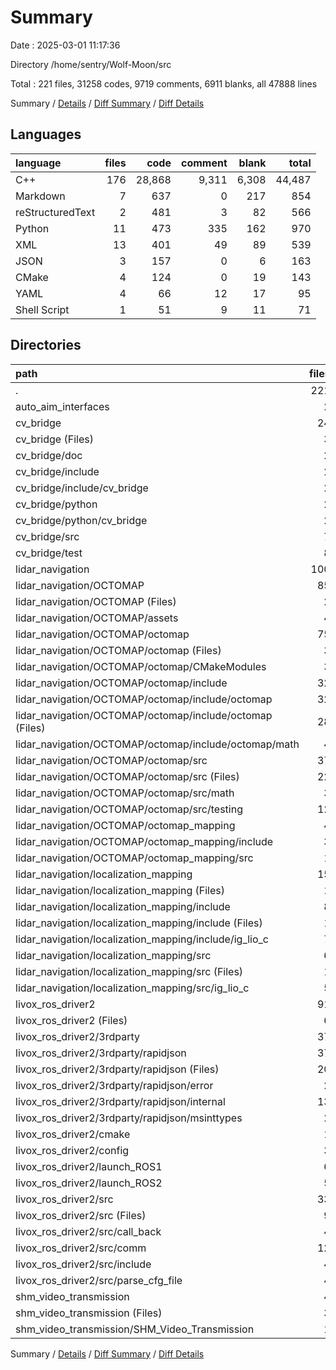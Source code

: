 # Summary

Date : 2025-03-01 11:17:36

Directory /home/sentry/Wolf-Moon/src

Total : 221 files,  31258 codes, 9719 comments, 6911 blanks, all 47888 lines

Summary / [Details](details.md) / [Diff Summary](diff.md) / [Diff Details](diff-details.md)

## Languages
| language | files | code | comment | blank | total |
| :--- | ---: | ---: | ---: | ---: | ---: |
| C++ | 176 | 28,868 | 9,311 | 6,308 | 44,487 |
| Markdown | 7 | 637 | 0 | 217 | 854 |
| reStructuredText | 2 | 481 | 3 | 82 | 566 |
| Python | 11 | 473 | 335 | 162 | 970 |
| XML | 13 | 401 | 49 | 89 | 539 |
| JSON | 3 | 157 | 0 | 6 | 163 |
| CMake | 4 | 124 | 0 | 19 | 143 |
| YAML | 4 | 66 | 12 | 17 | 95 |
| Shell Script | 1 | 51 | 9 | 11 | 71 |

## Directories
| path | files | code | comment | blank | total |
| :--- | ---: | ---: | ---: | ---: | ---: |
| . | 221 | 31,258 | 9,719 | 6,911 | 47,888 |
| auto_aim_interfaces | 2 | 70 | 0 | 8 | 78 |
| cv_bridge | 24 | 2,680 | 870 | 565 | 4,115 |
| cv_bridge (Files) | 3 | 546 | 0 | 109 | 655 |
| cv_bridge/doc | 2 | 27 | 133 | 61 | 221 |
| cv_bridge/include | 2 | 269 | 234 | 45 | 548 |
| cv_bridge/include/cv_bridge | 2 | 269 | 234 | 45 | 548 |
| cv_bridge/python | 2 | 115 | 143 | 36 | 294 |
| cv_bridge/python/cv_bridge | 2 | 115 | 143 | 36 | 294 |
| cv_bridge/src | 7 | 1,314 | 277 | 222 | 1,813 |
| cv_bridge/test | 8 | 409 | 83 | 92 | 584 |
| lidar_navigation | 100 | 11,208 | 4,138 | 3,057 | 18,403 |
| lidar_navigation/OCTOMAP | 85 | 9,209 | 4,063 | 2,733 | 16,005 |
| lidar_navigation/OCTOMAP (Files) | 2 | 106 | 16 | 18 | 140 |
| lidar_navigation/OCTOMAP/assets | 4 | 69 | 12 | 23 | 104 |
| lidar_navigation/OCTOMAP/octomap | 75 | 8,345 | 3,936 | 2,586 | 14,867 |
| lidar_navigation/OCTOMAP/octomap (Files) | 3 | 124 | 104 | 78 | 306 |
| lidar_navigation/OCTOMAP/octomap/CMakeModules | 3 | 110 | 0 | 16 | 126 |
| lidar_navigation/OCTOMAP/octomap/include | 32 | 3,906 | 2,663 | 1,303 | 7,872 |
| lidar_navigation/OCTOMAP/octomap/include/octomap | 32 | 3,906 | 2,663 | 1,303 | 7,872 |
| lidar_navigation/OCTOMAP/octomap/include/octomap (Files) | 28 | 3,603 | 2,301 | 1,173 | 7,077 |
| lidar_navigation/OCTOMAP/octomap/include/octomap/math | 4 | 303 | 362 | 130 | 795 |
| lidar_navigation/OCTOMAP/octomap/src | 37 | 4,205 | 1,169 | 1,189 | 6,563 |
| lidar_navigation/OCTOMAP/octomap/src (Files) | 22 | 2,460 | 881 | 671 | 4,012 |
| lidar_navigation/OCTOMAP/octomap/src/math | 3 | 361 | 107 | 118 | 586 |
| lidar_navigation/OCTOMAP/octomap/src/testing | 12 | 1,384 | 181 | 400 | 1,965 |
| lidar_navigation/OCTOMAP/octomap_mapping | 4 | 689 | 99 | 106 | 894 |
| lidar_navigation/OCTOMAP/octomap_mapping/include | 3 | 363 | 69 | 69 | 501 |
| lidar_navigation/OCTOMAP/octomap_mapping/src | 1 | 326 | 30 | 37 | 393 |
| lidar_navigation/localization_mapping | 15 | 1,999 | 75 | 324 | 2,398 |
| lidar_navigation/localization_mapping (Files) | 1 | 27 | 0 | 3 | 30 |
| lidar_navigation/localization_mapping/include | 8 | 986 | 75 | 202 | 1,263 |
| lidar_navigation/localization_mapping/include (Files) | 1 | 357 | 68 | 45 | 470 |
| lidar_navigation/localization_mapping/include/ig_lio_c | 7 | 629 | 7 | 157 | 793 |
| lidar_navigation/localization_mapping/src | 6 | 986 | 0 | 119 | 1,105 |
| lidar_navigation/localization_mapping/src (Files) | 1 | 4 | 0 | 2 | 6 |
| lidar_navigation/localization_mapping/src/ig_lio_c | 5 | 982 | 0 | 117 | 1,099 |
| livox_ros_driver2 | 91 | 16,903 | 4,693 | 3,202 | 24,798 |
| livox_ros_driver2 (Files) | 6 | 473 | 45 | 129 | 647 |
| livox_ros_driver2/3rdparty | 37 | 12,869 | 3,742 | 2,320 | 18,931 |
| livox_ros_driver2/3rdparty/rapidjson | 37 | 12,869 | 3,742 | 2,320 | 18,931 |
| livox_ros_driver2/3rdparty/rapidjson (Files) | 20 | 10,051 | 3,133 | 1,745 | 14,929 |
| livox_ros_driver2/3rdparty/rapidjson/error | 2 | 134 | 109 | 49 | 292 |
| livox_ros_driver2/3rdparty/rapidjson/internal | 13 | 2,276 | 383 | 432 | 3,091 |
| livox_ros_driver2/3rdparty/rapidjson/msinttypes | 2 | 408 | 117 | 94 | 619 |
| livox_ros_driver2/cmake | 1 | 14 | 0 | 3 | 17 |
| livox_ros_driver2/config | 3 | 157 | 0 | 6 | 163 |
| livox_ros_driver2/launch_ROS1 | 6 | 210 | 12 | 39 | 261 |
| livox_ros_driver2/launch_ROS2 | 5 | 215 | 50 | 38 | 303 |
| livox_ros_driver2/src | 33 | 2,965 | 844 | 667 | 4,476 |
| livox_ros_driver2/src (Files) | 9 | 1,289 | 238 | 298 | 1,825 |
| livox_ros_driver2/src/call_back | 4 | 363 | 97 | 61 | 521 |
| livox_ros_driver2/src/comm | 12 | 1,053 | 322 | 234 | 1,609 |
| livox_ros_driver2/src/include | 4 | 63 | 94 | 27 | 184 |
| livox_ros_driver2/src/parse_cfg_file | 4 | 197 | 93 | 47 | 337 |
| shm_video_transmission | 4 | 397 | 18 | 79 | 494 |
| shm_video_transmission (Files) | 3 | 217 | 18 | 54 | 289 |
| shm_video_transmission/SHM_Video_Transmission | 1 | 180 | 0 | 25 | 205 |

Summary / [Details](details.md) / [Diff Summary](diff.md) / [Diff Details](diff-details.md)